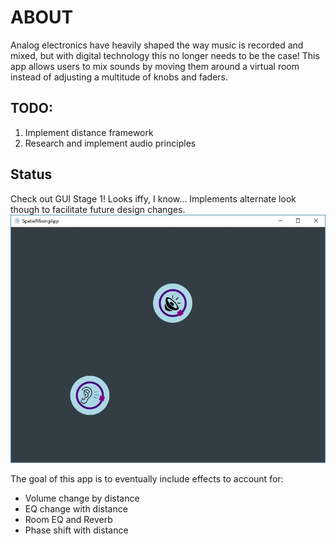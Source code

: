 ABOUT
=====
Analog electronics have heavily shaped the way music is recorded and mixed, but with digital technology this no longer needs to be the case!
This app allows users to mix sounds by moving them around a virtual room instead of adjusting a multitude of knobs and faders.

TODO: 
-----
1. Implement distance framework
2. Research and implement audio principles

Status
------
Check out GUI Stage 1! Looks iffy, I know... Implements alternate look though to
facilitate future design changes.
![Alt Text](./Images/Screenshot.jpg)

The goal of this app is to eventually include effects to account for:
* Volume change by distance
* EQ change with distance
* Room EQ and Reverb
* Phase shift with distance
